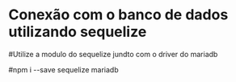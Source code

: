 # Conexão com o banco de dados utilizando sequelize

#Utilize a modulo do sequelize jundto com o driver do mariadb

#npm i --save sequelize mariadb